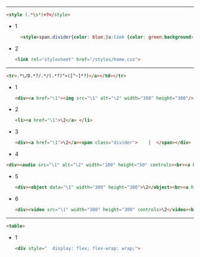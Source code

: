 <!-- Required extensions: pymdownx.betterem, pymdownx.tilde, pymdownx.emoji, pymdownx.tasklist, pymdownx.superfences -->

---

```html
<style (.*\s*)+?</style>
```

- 1
  ```html
  	<style>span.divider{color: blue;}a:link {color: green;background-color: transparent;text-decoration: none;}a:visited {color: pink;background-color: transparent;text-decoration: none;}a:hover {color: red;background-color: transparent;text-decoration: underline;}a:active {color: yellow;background-color: transparent;text-decoration: underline;}body{	background-color:black;	color:white;	}</style>
  ```
- 2
  ```html
  <link rel="stylesheet" href="/styles/home.css">
  ```

---

```html
<tr>.*\/D.*?/.*/(.*?)">([^~]*?)</a></td></tr>
```

- 1
  ```html
  <div><a href="\1"><img src="\1" alt="\2" width="300" height="300"/><br>\2</a></div>&nbsp;
  ```
- 2
  ```html
  <li><a href="\1">\2</a> </li>
  ```
- 3
    ```html
    <div><a href="\1">\2</a><span class="divider">    |  </span></div>
    ```

-  4
  ```html
  <div><audio src="\1" alt="\2" width="100" height="50" controls><br><a href="\1">\2</a></div>&nbsp;
  ```
- 5
  ```html
  <div><object data="\1" width="300" height="300">\2</object><br><a href="\1">\2</a></div>&nbsp;
  ```
- 6
  ```html
  <div><video src="\1" width="300" height="300" controls>\2</video><br><a href="\1">\2</a></div>&nbsp;
  ```

---
```html
<table>
```

- 1
  ```html
  <div style="  display: flex; flex-wrap: wrap;">
  ```